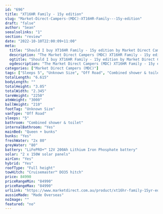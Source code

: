 ```yaml
---
id: "696"
title: "XT16HR Family - 15y edition"
slug: "Market-Direct-Campers-(MDC)-XT16HR-Family---15y-edition"
draft: "false"
author: "Sean"
seealsolinks: "1"
section: "review"
date: "2022-10-10T22:00:09+11:00"
meta:
  title: "Should I buy XT16HR Family - 15y edition by Market Direct Campers (MDC)?"
  description: "The Market Direct Campers (MDC) XT16HR Family - 15y edition is classed as Off Road, and sleeps 5 people. It is Made Overseas and comes in at Unknown Size. It generally has Combined shower & toilet."
  ogtitle: "Should I buy XT16HR Family - 15y edition by Market Direct Campers (MDC)?"
  ogdescription: "The Market Direct Campers (MDC) XT16HR Family - 15y edition is classed as Off Road, and sleeps 5 people. It is Made Overseas and comes in at Unknown Size. It generally has Combined shower & toilet."
categories: ["Market Direct Campers (MDC)"]
tags: ["Sleeps 5", "Unknown Size", "Off Road", "Combined shower & toilet", "Full height", "80 - 100k", "Made Overseas"]
totalLength: "6.615"
bodyLength: ""
totalHeight: "3.05"
totalWidth: "2.345"
tareWeight: "2250"
atmWeight: "3000"
ballWeight: "210"
footTag: "Unknown Size"
vanType: "Off Road"
sleeps: "5"
bathroom: "Combined shower & toilet"
internalBathroom: "Yes"
mainBed: "Queen + bunks"
bunks: "Yes"
freshWater: "2x 80"
greyWater: "80"
battery: "LiFePRO+™ 12V 200Ah Lithium Iron Phosphate battery"
solar: "2 x 150W solar panels"
airCon: "Yes"
hybrid: "Yes"
roofType: "Full height"
towHitch: "Cruisemaster™ DO35 hitch"
price: 84990
priceRangeMin: "84990"
priceRangeMax: "84990"
urlLink: "https://www.marketdirect.com.au/product/xt16hr-family-15yr-edition/"
aussieMade: "Made Overseas"
noImage: ""
featured: "no"
---
```

